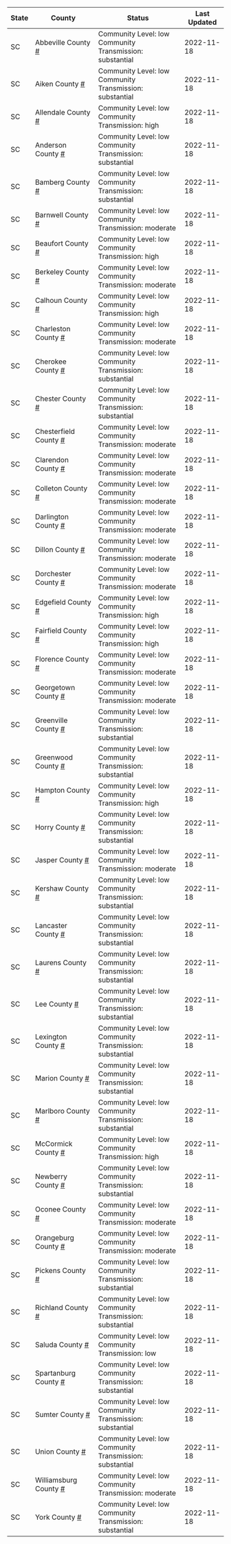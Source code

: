 State | County | Status | Last Updated
--- | --- | --- | --- 
SC | Abbeville County <a href="#abbeville_county">#</a> | <a name="abbeville_county"></a>Community Level: low<br/>Community Transmission: substantial | 2022-11-18
SC | Aiken County <a href="#aiken_county">#</a> | <a name="aiken_county"></a>Community Level: low<br/>Community Transmission: substantial | 2022-11-18
SC | Allendale County <a href="#allendale_county">#</a> | <a name="allendale_county"></a>Community Level: low<br/>Community Transmission: high | 2022-11-18
SC | Anderson County <a href="#anderson_county">#</a> | <a name="anderson_county"></a>Community Level: low<br/>Community Transmission: substantial | 2022-11-18
SC | Bamberg County <a href="#bamberg_county">#</a> | <a name="bamberg_county"></a>Community Level: low<br/>Community Transmission: substantial | 2022-11-18
SC | Barnwell County <a href="#barnwell_county">#</a> | <a name="barnwell_county"></a>Community Level: low<br/>Community Transmission: moderate | 2022-11-18
SC | Beaufort County <a href="#beaufort_county">#</a> | <a name="beaufort_county"></a>Community Level: low<br/>Community Transmission: high | 2022-11-18
SC | Berkeley County <a href="#berkeley_county">#</a> | <a name="berkeley_county"></a>Community Level: low<br/>Community Transmission: moderate | 2022-11-18
SC | Calhoun County <a href="#calhoun_county">#</a> | <a name="calhoun_county"></a>Community Level: low<br/>Community Transmission: high | 2022-11-18
SC | Charleston County <a href="#charleston_county">#</a> | <a name="charleston_county"></a>Community Level: low<br/>Community Transmission: moderate | 2022-11-18
SC | Cherokee County <a href="#cherokee_county">#</a> | <a name="cherokee_county"></a>Community Level: low<br/>Community Transmission: substantial | 2022-11-18
SC | Chester County <a href="#chester_county">#</a> | <a name="chester_county"></a>Community Level: low<br/>Community Transmission: substantial | 2022-11-18
SC | Chesterfield County <a href="#chesterfield_county">#</a> | <a name="chesterfield_county"></a>Community Level: low<br/>Community Transmission: moderate | 2022-11-18
SC | Clarendon County <a href="#clarendon_county">#</a> | <a name="clarendon_county"></a>Community Level: low<br/>Community Transmission: moderate | 2022-11-18
SC | Colleton County <a href="#colleton_county">#</a> | <a name="colleton_county"></a>Community Level: low<br/>Community Transmission: moderate | 2022-11-18
SC | Darlington County <a href="#darlington_county">#</a> | <a name="darlington_county"></a>Community Level: low<br/>Community Transmission: moderate | 2022-11-18
SC | Dillon County <a href="#dillon_county">#</a> | <a name="dillon_county"></a>Community Level: low<br/>Community Transmission: moderate | 2022-11-18
SC | Dorchester County <a href="#dorchester_county">#</a> | <a name="dorchester_county"></a>Community Level: low<br/>Community Transmission: moderate | 2022-11-18
SC | Edgefield County <a href="#edgefield_county">#</a> | <a name="edgefield_county"></a>Community Level: low<br/>Community Transmission: high | 2022-11-18
SC | Fairfield County <a href="#fairfield_county">#</a> | <a name="fairfield_county"></a>Community Level: low<br/>Community Transmission: high | 2022-11-18
SC | Florence County <a href="#florence_county">#</a> | <a name="florence_county"></a>Community Level: low<br/>Community Transmission: moderate | 2022-11-18
SC | Georgetown County <a href="#georgetown_county">#</a> | <a name="georgetown_county"></a>Community Level: low<br/>Community Transmission: moderate | 2022-11-18
SC | Greenville County <a href="#greenville_county">#</a> | <a name="greenville_county"></a>Community Level: low<br/>Community Transmission: substantial | 2022-11-18
SC | Greenwood County <a href="#greenwood_county">#</a> | <a name="greenwood_county"></a>Community Level: low<br/>Community Transmission: substantial | 2022-11-18
SC | Hampton County <a href="#hampton_county">#</a> | <a name="hampton_county"></a>Community Level: low<br/>Community Transmission: high | 2022-11-18
SC | Horry County <a href="#horry_county">#</a> | <a name="horry_county"></a>Community Level: low<br/>Community Transmission: substantial | 2022-11-18
SC | Jasper County <a href="#jasper_county">#</a> | <a name="jasper_county"></a>Community Level: low<br/>Community Transmission: moderate | 2022-11-18
SC | Kershaw County <a href="#kershaw_county">#</a> | <a name="kershaw_county"></a>Community Level: low<br/>Community Transmission: substantial | 2022-11-18
SC | Lancaster County <a href="#lancaster_county">#</a> | <a name="lancaster_county"></a>Community Level: low<br/>Community Transmission: substantial | 2022-11-18
SC | Laurens County <a href="#laurens_county">#</a> | <a name="laurens_county"></a>Community Level: low<br/>Community Transmission: substantial | 2022-11-18
SC | Lee County <a href="#lee_county">#</a> | <a name="lee_county"></a>Community Level: low<br/>Community Transmission: substantial | 2022-11-18
SC | Lexington County <a href="#lexington_county">#</a> | <a name="lexington_county"></a>Community Level: low<br/>Community Transmission: substantial | 2022-11-18
SC | Marion County <a href="#marion_county">#</a> | <a name="marion_county"></a>Community Level: low<br/>Community Transmission: substantial | 2022-11-18
SC | Marlboro County <a href="#marlboro_county">#</a> | <a name="marlboro_county"></a>Community Level: low<br/>Community Transmission: substantial | 2022-11-18
SC | McCormick County <a href="#mccormick_county">#</a> | <a name="mccormick_county"></a>Community Level: low<br/>Community Transmission: high | 2022-11-18
SC | Newberry County <a href="#newberry_county">#</a> | <a name="newberry_county"></a>Community Level: low<br/>Community Transmission: substantial | 2022-11-18
SC | Oconee County <a href="#oconee_county">#</a> | <a name="oconee_county"></a>Community Level: low<br/>Community Transmission: moderate | 2022-11-18
SC | Orangeburg County <a href="#orangeburg_county">#</a> | <a name="orangeburg_county"></a>Community Level: low<br/>Community Transmission: moderate | 2022-11-18
SC | Pickens County <a href="#pickens_county">#</a> | <a name="pickens_county"></a>Community Level: low<br/>Community Transmission: substantial | 2022-11-18
SC | Richland County <a href="#richland_county">#</a> | <a name="richland_county"></a>Community Level: low<br/>Community Transmission: substantial | 2022-11-18
SC | Saluda County <a href="#saluda_county">#</a> | <a name="saluda_county"></a>Community Level: low<br/>Community Transmission: low | 2022-11-18
SC | Spartanburg County <a href="#spartanburg_county">#</a> | <a name="spartanburg_county"></a>Community Level: low<br/>Community Transmission: substantial | 2022-11-18
SC | Sumter County <a href="#sumter_county">#</a> | <a name="sumter_county"></a>Community Level: low<br/>Community Transmission: substantial | 2022-11-18
SC | Union County <a href="#union_county">#</a> | <a name="union_county"></a>Community Level: low<br/>Community Transmission: substantial | 2022-11-18
SC | Williamsburg County <a href="#williamsburg_county">#</a> | <a name="williamsburg_county"></a>Community Level: low<br/>Community Transmission: moderate | 2022-11-18
SC | York County <a href="#york_county">#</a> | <a name="york_county"></a>Community Level: low<br/>Community Transmission: substantial | 2022-11-18
